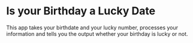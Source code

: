 # Is your Birthday a Lucky Date
This app takes your birthdate and your lucky number, processes your information and tells you the output whether your birthday is lucky or not.